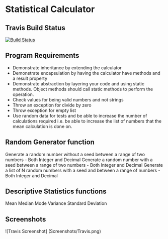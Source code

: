 # Statistical Calculator


## Travis Build Status
[![Build Status](https://travis-ci.com/jasneekchugh/StatisticalCalculator.svg?token=7rk4NgyhUqZKFdRWJuxx&branch=master)](https://travis-ci.com/jasneekchugh/StatisticalCalculator)


## Program Requirements
- Demonstrate inheritance by extending the calculator
- Demonstrate encapsulation by having the calculator have methods and a result property
- Demonstrate abstraction by layering your code and using static methods.  Object methods should call static methods to perform the operation.
- Check values for being valid numbers and not strings
- Throw an exception for divide by zero 
- Throw exception for empty list
- Use random data for tests and be able to increase the number of calculations required i.e. be able to increase the list of numbers that the mean calculation is done on.  

## Random Generator function

Generate a random number without a seed between a range of two numbers - Both Integer and Decimal
Generate a random number with a seed between a range of two numbers - Both Integer and Decimal
Generate a list of N random numbers with a seed and between a range of numbers - Both Integer and Decimal

## Descriptive Statistics functions

Mean
Median
Mode
Variance
Standard Deviation


## Screenshots

![Travis Screenshot] (Screenshots/Travis.png)